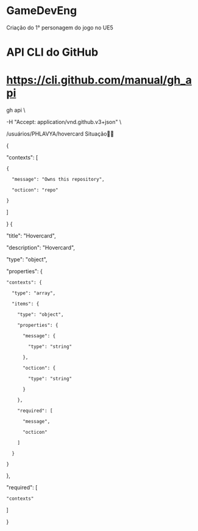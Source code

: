 # GameDevEng
Criação do 1° personagem do jogo no UE5
# API CLI do GitHub

# https://cli.github.com/manual/gh_api

gh api \

  -H "Accept: application/vnd.github.v3+json" \

  /usuários/PHLAVYA/hovercard
  Situação👩‍💼

{

  "contexts": [

    {

      "message": "Owns this repository",

      "octicon": "repo"

    }

  ]

}
{

  "title": "Hovercard",

  "description": "Hovercard",

  "type": "object",

  "properties": {

    "contexts": {

      "type": "array",

      "items": {

        "type": "object",

        "properties": {

          "message": {

            "type": "string"

          },

          "octicon": {

            "type": "string"

          }

        },

        "required": [

          "message",

          "octicon"

        ]

      }

    }

  },

  "required": [

    "contexts"

  ]

}
